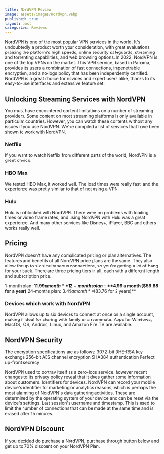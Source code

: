 ```yaml
---
title: NordVPN Review
image: assets/images/nordvpn.webp
published: true
layout: post
categories: Reviews
---
```


NordVPN is one of the most popular VPN services in the world. It's undoubtedly a product worth your consideration, with great evaluations praising the platform's high speeds, online security safeguards, streaming and torrenting capabilities, and web browsing options. In 2022, NordVPN is one of the top VPNs on the market. This VPN service, based in Panama, provides its users a combination of fast connections, impenetrable encryption, and a no-logs policy that has been independently certified. NordVPN is a great choice for novices and expert users alike, thanks to its easy-to-use interfaces and extensive feature set.

## Unlocking Streaming Services with NordVPN

You must have encountered content limitations on a number of streaming providers. Some content on most streaming platforms is only available in particular countries. However, you can watch these contents without any issues if you use NordVPN. We've compiled a list of services that have been shown to work with NordVPN.

### Netflix 

If you want to watch Netflix from different parts of the world, NordVPN is a great choice. 
### HBO Max

We tested HBO Max, it worked well. The load times were really fast, and the experience was pretty similar to that of not using a VPN. 
### Hulu

Hulu is unblocked with NordVPN. There were no problems with loading times or video frame rates, and using NordVPN with Hulu was a great experience.
And many other services like Disney+, iPlayer, BBC and  others works really well.

## Pricing

NordVPN doesn't have any complicated pricing or plan alternatives. The features and benefits of all NordVPN price plans are the same. They also allow for up to six simultaneous connections, so you're getting a lot of bang for your buck. There are three pricing tiers in all, each with a different length and subscription price.

1-month plan: **$11.99 a month**
12-months plan: **$4.99 a month ($59.88 for a year)**
24-months plan:  $3.49 a month **($83.76 for 2 years)**

### Devices which work with NordVPN

NordVPN allows up to six devices to connect at once on a single account, making it ideal for sharing with family or a roommate. Apps for Windows, MacOS, iOS, Android, Linux, and Amazon Fire TV are available.

## NordVPN Security

The encryption specifications are as follows:
3072-bit DHE-RSA key exchange 
256-bit AES channel encryption 
SHA384 authentication
Perfect up-front secrecy

NordVPN used to portray itself as a zero-logs service, however recent changes to its privacy policy reveal that it does gather some information about customers. Identifiers for devices. NordVPN can record your mobile device's identifier for marketing or analytics reasons, which is perhaps the most alarming of NordVPN's data gathering activities. These are determined by the operating system of your device and can be reset via the device's settings. Last session's username and timestamp. This is used to limit the number of connections that can be made at the same time and is erased after 15 minutes.

## NordVPN Discount

If you decided do purchase a NordVPN, purchase through button below and get up to 70% discount on your NordVPN Plan.
